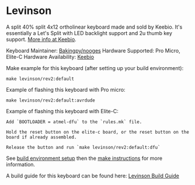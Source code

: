 Levinson
========

A split 40% split 4x12 ortholinear keyboard made and sold by Keebio. It's essentially a Let's Split with LED backlight support and 2u thumb key support. [More info at Keebio](https://keeb.io).

Keyboard Maintainer: [Bakingpy/nooges](https://github.com/nooges)
Hardware Supported: Pro Micro, Elite-C
Hardware Availability: [Keebio](https://keeb.io)

Make example for this keyboard (after setting up your build environment):

    make levinson/rev2:default

Example of flashing this keyboard with Pro micro:

    make levinson/rev2:default:avrdude

Example of flashing this keyboard with Elite-C:

    Add `BOOTLOADER = atmel-dfu` to the `rules.mk` file.

    Hold the reset button on the elite-c board, or the reset button on the board if already assembled.

    Release the button and run `make levinson/rev2:default:dfu`

See [build environment setup](https://docs.qmk.fm/build_environment_setup.html) then the [make instructions](https://docs.qmk.fm/make_instructions.html) for more information.

A build guide for this keyboard can be found here: [Levinson Build Guide](https://docs.keeb.io)
